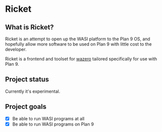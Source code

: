 # Ricket

## What is Ricket?

Ricket is an attempt to open up the WASI platform to the Plan 9 OS, and hopefully allow more software to be used on Plan 9 with little cost to the developer.

Ricket is a frontend and toolset for [wazero](https://github.com/tetratelabs/wazero) tailored specifically for use with Plan 9.

## Project status

Currently it's experimental.

## Project goals

- [x] Be able to run WASI programs at all
- [X] Be able to run WASI programs on Plan 9
